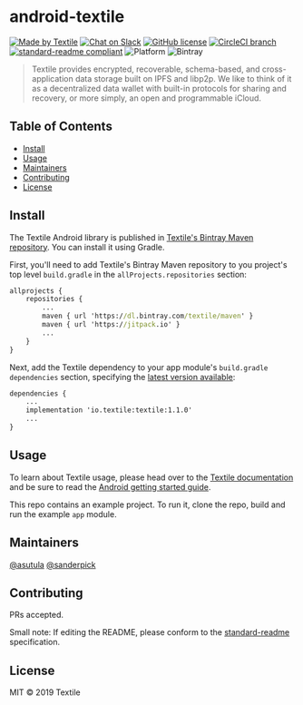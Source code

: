 # android-textile

[![Made by Textile](https://img.shields.io/badge/made%20by-Textile-informational.svg?style=popout-square)](https://textile.io)
[![Chat on Slack](https://img.shields.io/badge/slack-slack.textile.io-informational.svg?style=popout-square)](https://slack.textile.io)
[![GitHub license](https://img.shields.io/github/license/textileio/android-textile.svg?style=popout-square)](./LICENSE)
[![CircleCI branch](https://img.shields.io/circleci/project/github/textileio/android-textile/master.svg?style=popout-square)](https://circleci.com/gh/textileio/go-textile)
[![standard-readme compliant](https://img.shields.io/badge/readme%20style-standard-brightgreen.svg?style=popout-square)](https://github.com/RichardLitt/standard-readme)
![Platform](https://img.shields.io/badge/platform-android-lightgrey.svg?style=popout-square)
![Bintray](https://img.shields.io/badge/dynamic/json.svg?label=latest&query=name&style=flat-square&url=https%3A%2F%2Fapi.bintray.com%2Fpackages%2Ftextile%2Fmaven%2Ftextile%2Fversions%2F_latest)

> Textile provides encrypted, recoverable, schema-based, and cross-application data storage built on IPFS and libp2p. We like to think of it as a decentralized data wallet with built-in protocols for sharing and recovery, or more simply, an open and programmable iCloud.

## Table of Contents

- [Install](#install)
- [Usage](#usage)
- [Maintainers](#maintainers)
- [Contributing](#contributing)
- [License](#license)

## Install

The Textile Android library is published in [Textile's Bintray Maven repository](https://dl.bintray.com/textile/maven).
You can install it using Gradle.

First, you'll need to add Textile's Bintray Maven repository to you project's top level `build.gradle` in the `allProjects.repositories` section:

```cmd
allprojects {
    repositories {
        ...
        maven { url 'https://dl.bintray.com/textile/maven' }
        maven { url 'https://jitpack.io' }
        ...
    }
}
```

Next, add the Textile dependency to your app module's `build.gradle` `dependencies` section, specifying the [latest version available](https://bintray.com/textile/maven/textile/_latestVersion):

```cmd
dependencies {
    ...
    implementation 'io.textile:textile:1.1.0'
    ...
}
```

## Usage

To learn about Textile usage, please head over to the [Textile documentation](https://docs.textile.io/) and be sure to read the [Android getting started guide](https://docs.textile.io/develop/clients/android/).

This repo contains an example project. To run it, clone the repo, build and run the example `app` module.

## Maintainers

[@asutula](https://github.com/asutula)
[@sanderpick](https://github.com/sanderpick)

## Contributing

PRs accepted.

Small note: If editing the README, please conform to the [standard-readme](https://github.com/RichardLitt/standard-readme) specification.

## License

MIT © 2019 Textile
